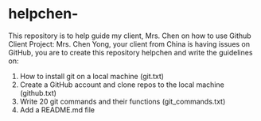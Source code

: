 # helpchen-
This repository is to help guide  my client, Mrs. Chen on how to use Github
Client Project: Mrs. Chen Yong, your client from China is having issues on GitHub, you are to create this repository helpchen and write the guidelines on:
1. How to install git on a local machine (git.txt)
2. Create a GitHub account and clone repos to the local machine (github.txt)
3. Write 20 git commands and their functions (git_commands.txt)
4. Add a README.md file
